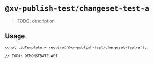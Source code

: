 # `@xv-publish-test/changeset-test-a`

> TODO: description

## Usage

```
const libTemplate = require('@xv-publish-test/changeset-test-a');

// TODO: DEMONSTRATE API
```
